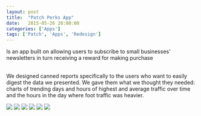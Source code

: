 ```yaml
---
layout: post
title:  "Patch Perks App"
date:   2015-05-26 20:00:00
categories: ['Apps']
tags: ['Patch', 'Apps', 'Redesign']
---
```


<div class="text-block">
Is an app built on allowing users to subscribe to small businesses' newsletters in turn receiving a reward for making purchase<br /><br />

We designed canned reports specifically to the users who want to easily digest the data we presented. We gave them what we thought they needed: charts of trending days and hours of highest and average traffic over time and the hours in the day where foot traffic was heavier. 

</div>
<div class="images">
	<img src="{{ base.url }}/images/Patch/Perks-06.png" />
	<img src="{{ base.url }}/images/Patch/Perks-01.png" />
	<img src="{{ base.url }}/images/Patch/Perks-02.png" />
	<img src="{{ base.url }}/images/Patch/Perks-03.png" />
	<img src="{{ base.url }}/images/Patch/Perks-04.png" />
	<img src="{{ base.url }}/images/Patch/Perks-05.png" />
</div>

[jekyll-gh]: https://github.com/jekyll/jekyll
[jekyll]:    http://jekyllrb.com
